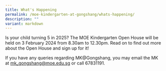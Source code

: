 ```yaml
---
title: What's Happening
permalink: /moe-kindergarten-at-gongshang/whats-happening/
description: ""
variant: markdown
---
```

Is your child turning 5 in 2025?
The MOE Kindergarten Open House will be held on 3 February 2024 from 8.30am to 12.30pm. Read on to find out more about the Open House and sign up for it!



If you have any queries regarding MK@Gongshang, you may email the MK at [mk_gongshang@moe.edu.sg](mailto:mk_gongshang@moe.edu.sg) or  call 67831191.